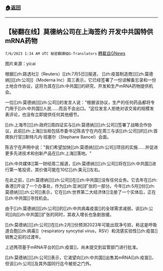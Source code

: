 ###  [:house:返回](README.md)
---


## 【秘翻在线】莫德纳公司在上海签约 开发中共国特供mRNA药物
`7/6/2023 1:34 AM UTC 秘密翻譯組G-Translators` [轉載自GNews](https://gnews.org/articles/1440390)

图片来源：yicai

根据[[zh:路透社]]（Reuters）[[zh:7月5日]]报道， [[zh:疫苗制造商]][[zh:莫德纳]][[zh:公司]]（Moderna Inc）周三表示，它已经签署了一份谅解备忘录和一份土地合作协议，这将为其在[[zh:中共国]]的研究、开发和生产mRNA药物提供机会。

一位[[zh:莫德纳]][[zh:公司]]的发言人说："根据该协议，生产的任何药品都将专门用于[[zh:中共国]]人民......而且不会出口。“这位发言人拒绝对该交易的规模发表评论，也没有立即提供任何其他细节。

[[zh:上海市]][[zh:政府]]周四证实与[[zh:莫德纳]][[zh:公司]]签署了战略合作协议，此前[[zh:上海]]当局包括市委书记陈吉宁在内在周三与该[[zh:公司]]的[[zh:首席执行官]]斯特凡内·班塞尔（Stephane Bancel）会面。

陈吉宁在声明中说："我们希望加快[[zh:莫德纳]][[zh:公司]]项目的实施......并促进更多先进技术和创新产品在[[zh:上海]]落地。"

[[zh:中共媒体]]第一财经周二报道，[[zh:莫德纳]][[zh:公司]]将在[[zh:中共国]]进行第一笔投资，其价值可能在10亿[[zh:美元]]左右。

在此之前，[[zh:莫德纳]][[zh:公司]]在[[zh:中共国]]没有任何业务。它去年在[[zh:香港]]开设了一个办事处，作为[[zh:亚洲]]扩张的一部分。今年[[zh:5月]]份[[zh:莫德纳]][[zh:公司]]表示，它在[[zh:世界第二大经济体]]注册了一个实体后，正在[[zh:中共国]]寻找机会。

由于[[zh:莫德纳]][[zh:公司]]的[[zh:中共病毒疫苗]]的全球需求减弱，该[[zh:公司]]向[[zh:中共国]]扩张的同时，其收入增长也急剧放缓。

[[zh:莫德纳]][[zh:公司]]在[[zh:2月]]份预测2023年可能出现净亏损，称这是呼吸道合胞[[zh:病毒]]（respiratory syncytial virus，RSV）和流感实验性[[zh:疫苗]]销售之前的过渡年。

上述两项基于mRNA平台的[[zh:疫苗]]，尚未提交到监管部门进行批准。

[[zh:莫德纳]][[zh:公司]]表示，它渴望向[[zh:中共国]]出售其mRNA[[zh:疫苗]]，但该[[zh:公司]]及其外国同行迄今被拒之门外。
